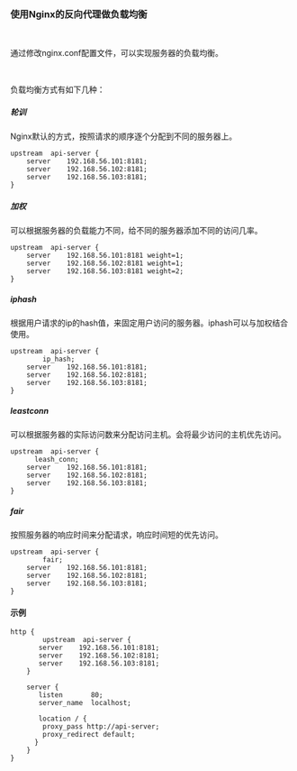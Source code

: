 ### 使用Nginx的反向代理做负载均衡

<br desc/>

通过修改nginx.conf配置文件，可以实现服务器的负载均衡。

<br desc/>

负载均衡方式有如下几种：

##### 轮训

Nginx默认的方式，按照请求的顺序逐个分配到不同的服务器上。

```
upstream  api-server {
    server    192.168.56.101:8181;
    server    192.168.56.102:8181;
    server    192.168.56.103:8181;
}
```



##### 加权

可以根据服务器的负载能力不同，给不同的服务器添加不同的访问几率。

```
upstream  api-server {
    server    192.168.56.101:8181 weight=1;
    server    192.168.56.102:8181 weight=1;
    server    192.168.56.103:8181 weight=2;
}
```



##### iphash

根据用户请求的ip的hash值，来固定用户访问的服务器。iphash可以与加权结合使用。

```
upstream  api-server {
		ip_hash;
    server    192.168.56.101:8181;
    server    192.168.56.102:8181;
    server    192.168.56.103:8181;
}
```



##### leastconn

可以根据服务器的实际访问数来分配访问主机。会将最少访问的主机优先访问。

```
upstream  api-server {
	  leash_conn;
    server    192.168.56.101:8181;
    server    192.168.56.102:8181;
    server    192.168.56.103:8181;
}
```



##### fair

按照服务器的响应时间来分配请求，响应时间短的优先访问。

```
upstream  api-server {
		fair;
    server    192.168.56.101:8181;
    server    192.168.56.102:8181;
    server    192.168.56.103:8181;
}
```



#### 示例

```
http {
		upstream  api-server {
       server    192.168.56.101:8181;
       server    192.168.56.102:8181;
       server    192.168.56.103:8181;
    }
    
    server {
       listen       80;
       server_name  localhost;

       location / {
        proxy_pass http://api-server;
        proxy_redirect default;
      }
    }
}
```

